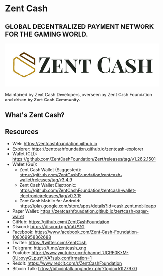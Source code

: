 # Zent Cash 
## GLOBAL DECENTRALIZED PAYMENT NETWORK FOR THE GAMING WORLD.

![image](https://github.com/ZentCashFoundation/brand/blob/master/logo/wordmark/zentcash_wordmark_color.png "Zent Cash")

Maintained by Zent Cash Developers, overseen by Zent Cash Foundation and driven by Zent Cash Community.

## What's Zent Cash?

## Resources
- Web: https://zentcashfoundation.github.io
- Explorer: https://zentcashfoundation.github.io/zentcash-explorer
- Wallet (CLI): https://github.com/ZentCashFoundation/Zent/releases/tag/v1.26.2.1501
- Wallet (Gui):
   - Zent Cash Wallet (Suggested): https://github.com/ZentCashFoundation/zentcash-wallet/releases/tag/v3.4.9               
   - Zent Cash Wallet Electronic: https://github.com/ZentCashFoundation/zentcash-wallet-electronic/releases/tag/v0.3.15
   - Zent Cash Mobile for Android:  https://play.google.com/store/apps/details?id=cash.zent.mobileapp
- Paper Wallet: https://zentcashfoundation.github.io/zentcash-paper-wallet
- GitHub: https://github.com/ZentCashFoundation
- Discord: https://discord.gg/tfaUE2G
- Facebook: https://www.facebook.com/Zent-Cash-Foundation-108069958362688
- Twitter: https://twitter.com/ZentCash
- Telegram: https://t.me/zentcash_eng
- Youtube: https://www.youtube.com/channel/UCRF0KXM-0UbovyGLpusYjVA?sub_confirmation=1
- Reddit: https://www.reddit.com/r/ZentCashFoundation
- Bitcoin Talk: https://bitcointalk.org/index.php?topic=5112797.0
